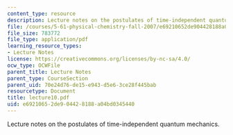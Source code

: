 ```yaml
---
content_type: resource
description: Lecture notes on the postulates of time-independent quantum mechanics.
file: /courses/5-61-physical-chemistry-fall-2007/e69210652de904428188a04bd0345440_lecture10.pdf
file_size: 783772
file_type: application/pdf
learning_resource_types:
- Lecture Notes
license: https://creativecommons.org/licenses/by-nc-sa/4.0/
ocw_type: OCWFile
parent_title: Lecture Notes
parent_type: CourseSection
parent_uid: 70e24d76-de15-e943-d5e6-3ce28f445bab
resourcetype: Document
title: lecture10.pdf
uid: e6921065-2de9-0442-8188-a04bd0345440
---
```

Lecture notes on the postulates of time-independent quantum mechanics.